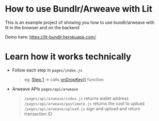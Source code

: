 # How to use Bundlr/Arweave with Lit

This is an example project of showing you how to use bundlr/arweave with lit in the browser and on the backend

Demo here: https://lit-bundlr.herokuapp.com/

# Learn how it works technically

- Follow each step in `pages/index.js` 
  > eg. [Step 1](https://github.com/LIT-Protocol/lit-bundlr-example/blob/2d34f639ae196f18aa0eb5168c01342ceb708fc6/pages/index.js#L372) -> calls [onDropKey()](https://github.com/LIT-Protocol/lit-bundlr-example/blob/2d34f639ae196f18aa0eb5168c01342ceb708fc6/pages/index.js#L377) function

- Arweave APIs `pages/api/arweave`
  > `/pages/api/arweave/index.js` returns wallet address
  > `/pages/api/arweave/gastimate.js` returns the cost to upload
  > `/pages/api/arweave/upload.js` sign and upload and return transaction ID